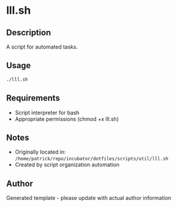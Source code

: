 # lll.sh

## Description
A script for automated tasks.

## Usage
```bash
./lll.sh
```

## Requirements
- Script interpreter for bash
- Appropriate permissions (chmod +x lll.sh)

## Notes
- Originally located in: `/home/patrick/repo/incubator/dotfiles/scripts/util/lll.sh`
- Created by script organization automation

## Author
Generated template - please update with actual author information
